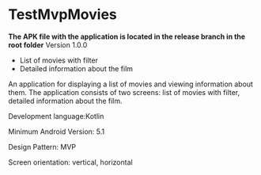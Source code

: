 # TestMvpMovies
**The APK file with the application is located in the release branch in the root folder**
Version 1.0.0
* List of movies with filter
* Detailed information about the film


An application for displaying a list of movies and viewing information about them.
The application consists of two screens:
list of movies with filter,
detailed information about the film.

Development language:Kotlin

Minimum Android Version: 5.1

Design Pattern: MVP

Screen orientation: vertical, horizontal
